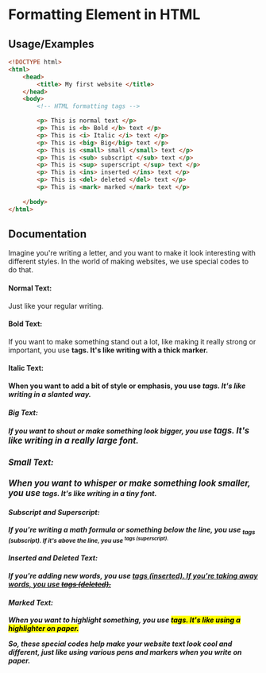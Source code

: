 
# Formatting Element in HTML

## Usage/Examples

```html
<!DOCTYPE html>
<html>
    <head>
        <title> My first website </title>
    </head>
    <body>
        <!-- HTML formatting tags -->

        <p> This is normal text </p>
        <p> This is <b> Bold </b> text </p>
        <p> This is <i> Italic </i> text </p>
        <p> This is <big> Big</big> text </p>
        <p> This is <small> small </small> text </p>
        <p> This is <sub> subscript </sub> text </p>
        <p> This is <sup> superscript </sup> text </p>
        <p> This is <ins> inserted </ins> text </p>
        <p> This is <del> deleted </del> text </p>
        <p> This is <mark> marked </mark> text </p>
        
    </body>
</html>
```


## Documentation

Imagine you're writing a letter, and you want to make it look interesting with different styles. In the world of making websites, we use special codes to do that.

#### Normal Text:

Just like your regular writing.

#### Bold Text:

If you want to make something stand out a lot, like making it really strong or important, you use <b> tags. It's like writing with a thick marker.

#### Italic Text:

When you want to add a bit of style or emphasis, you use <i> tags. It's like writing in a slanted way.

#### Big Text:

If you want to shout or make something look bigger, you use <big> tags. It's like writing in a really large font.

#### Small Text:

When you want to whisper or make something look smaller, you use <small> tags. It's like writing in a tiny font.

#### Subscript and Superscript:

If you're writing a math formula or something below the line, you use <sub> tags (subscript). If it's above the line, you use <sup> tags (superscript).

#### Inserted and Deleted Text:

If you're adding new words, you use <ins> tags (inserted). If you're taking away words, you use <del> tags (deleted).

#### Marked Text:

When you want to highlight something, you use <mark> tags. It's like using a highlighter on paper.

So, these special codes help make your website text look cool and different, just like using various pens and markers when you write on paper.

